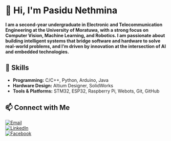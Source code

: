 # 👋 Hi, I'm Pasidu Nethmina

**I am a second-year undergraduate in Electronic and Telecommunication Engineering at the University of Moratuwa, with a strong focus on Computer Vision, Machine Learning, and Robotics. I am passionate about building intelligent systems that bridge software and hardware to solve real-world problems, and I’m driven by innovation at the intersection of AI and embedded technologies.**

## 🔧 Skills

- **Programming:** C/C++, Python, Arduino, Java
- **Hardware Design:** Altium Designer, SolidWorks
- **Tools & Platforms:** STM32, ESP32, Raspberry Pi, Webots, Git, GitHub  

## 📫 Connect with Me

[![Email](https://img.shields.io/badge/Email-D14836?style=flat&logo=gmail&logoColor=white)](mailto:mapasidun@gmail.com)  
[![LinkedIn](https://img.shields.io/badge/LinkedIn-0A66C2?style=flat&logo=linkedin&logoColor=white)](https://www.linkedin.com/in/pasidu-nethmina-62630a325/)  
[![Facebook](https://img.shields.io/badge/Facebook-1877F2?style=flat&logo=facebook&logoColor=white)](https://facebook.com/your.username)  
